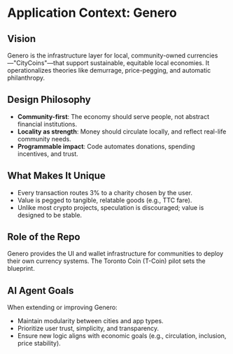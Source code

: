 # Application Context: Genero

## Vision
Genero is the infrastructure layer for local, community-owned currencies—"CityCoins"—that support sustainable, equitable local economies. It operationalizes theories like demurrage, price-pegging, and automatic philanthropy.

## Design Philosophy
- **Community-first**: The economy should serve people, not abstract financial institutions.
- **Locality as strength**: Money should circulate locally, and reflect real-life community needs.
- **Programmable impact**: Code automates donations, spending incentives, and trust.

## What Makes It Unique
- Every transaction routes 3% to a charity chosen by the user.
- Value is pegged to tangible, relatable goods (e.g., TTC fare).
- Unlike most crypto projects, speculation is discouraged; value is designed to be stable.

## Role of the Repo
Genero provides the UI and wallet infrastructure for communities to deploy their own currency systems. The Toronto Coin (T-Coin) pilot sets the blueprint.

## AI Agent Goals
When extending or improving Genero:
- Maintain modularity between cities and app types.
- Prioritize user trust, simplicity, and transparency.
- Ensure new logic aligns with economic goals (e.g., circulation, inclusion, price stability).
